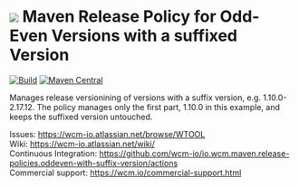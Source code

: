 <img src="https://wcm.io/images/favicon-16@2x.png"/> Maven Release Policy for Odd-Even Versions with a suffixed Version
======
[![Build](https://github.com/wcm-io/io.wcm.maven.release-policies.oddeven-with-suffix-version/workflows/Build/badge.svg?branch=develop)](https://github.com/wcm-io/io.wcm.maven.release-policies.oddeven-with-suffix-version/actions?query=workflow%3ABuild+branch%3Adevelop)
[![Maven Central](https://img.shields.io/maven-central/v/io.wcm.maven.release-policies/io.wcm.maven.release-policies.oddeven-with-suffix-version)](https://repo1.maven.org/maven2/io/wcm/maven/release-policies/io.wcm.maven.release-policies.oddeven-with-suffix-version)

Manages release versionining of versions with a suffix version, e.g. 1.10.0-2.17.12. The policy manages only the first part, 1.10.0 in this example, and keeps the suffixed version untouched.

Issues: https://wcm-io.atlassian.net/browse/WTOOL<br/>
Wiki: https://wcm-io.atlassian.net/wiki/<br/>
Continuous Integration: https://github.com/wcm-io/io.wcm.maven.release-policies.oddeven-with-suffix-version/actions<br/>
Commercial support: https://wcm.io/commercial-support.html
